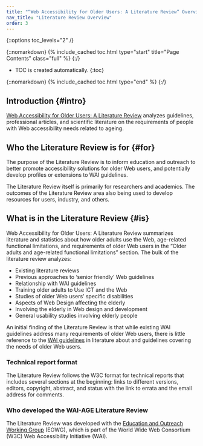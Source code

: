 ```yaml
---
title: "“Web Accessibility for Older Users: A Literature Review” Overview"
nav_title: "Literature Review Overview"
order: 3
---
```


{::options toc_levels="2" /}

{::nomarkdown}
{% include_cached toc.html type="start" title="Page Contents" class="full" %}
{:/}

-   TOC is created automatically.
{:toc}

{::nomarkdown}
{% include_cached toc.html type="end" %}
{:/}

## Introduction {#intro}

[Web Accessibility for Older Users: A Literature Review](http://www.w3.org/TR/wai-age-literature/) analyzes guidelines, professional articles, and scientific literature on the requirements of people with Web accessibility needs related to ageing.

## Who the Literature Review is for {#for}

The purpose of the Literature Review is to inform education and outreach to better promote accessibility solutions for older Web users, and potentially develop profiles or extensions to WAI guidelines.

The Literature Review itself is primarily for researchers and academics. The outcomes of the Literature Review area also being used to develop resources for users, industry, and others.

## What is in the Literature Review {#is}

Web Accessibility for Older Users: A Literature Review summarizes
literature and statistics about how older adults use the Web,
age-related functional limitations, and requirements of older Web users
in the “Older adults and age-related functional limitations” section.
The bulk of the literature review analyzes:

-   Existing literature reviews
-   Previous approaches to ‘senior friendly’ Web guidelines
-   Relationship with WAI guidelines
-   Training older adults to Use ICT and the Web
-   Studies of older Web users’ specific disabilities
-   Aspects of Web Design affecting the elderly
-   Involving the elderly in Web design and development
-   General usability studies involving elderly people

An initial finding of the Literature Review is that while existing WAI
guidelines address many requirements of older Web users, there is little
reference to the [WAI guidelines](https://www.w3.org/WAI/guid-tech.html)
in literature about and guidelines covering the needs of older Web
users.

### Technical report format

The Literature Review follows the W3C format for technical reports that
includes several sections at the beginning: links to different versions,
editors, copyright, abstract, and status with the link to errata and the
email address for comments.

### Who developed the WAI-AGE Literature Review

The Literature Review was developed with the [Education and Outreach
Working Group](https://www.w3.org/WAI/EO/) (EOWG), which is part of the
World Wide Web Consortium (W3C) Web Accessibility Initiative (WAI).

